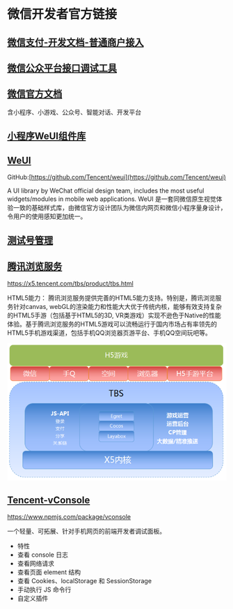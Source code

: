 # 微信开发者官方链接

## [微信支付-开发文档-普通商户接入](https://pay.weixin.qq.com/wiki/doc/api/index.html)

## [微信公众平台接口调试工具](https://mp.weixin.qq.com/debug/)

## [微信官方文档](https://developers.weixin.qq.com/doc/)

含小程序、小游戏、公众号、智能对话、开发平台

## [小程序WeUI组件库](https://github.com/wechat-miniprogram/weui-miniprogram)

## [WeUI](https://weui.io/)

GitHub:[https://github.com/Tencent/weui](https://github.com/Tencent/weui)

A UI library by WeChat official design team, includes the most useful widgets/modules in mobile web applications.
WeUI 是一套同微信原生视觉体验一致的基础样式库，由微信官方设计团队为微信内网页和微信小程序量身设计，令用户的使用感知更加统一。

## [测试号管理](https://developers.weixin.qq.com/sandbox)

## [腾讯浏览服务](https://x5.tencent.com/tbs/index.html#)

https://x5.tencent.com/tbs/product/tbs.html

HTML5能力：
腾讯浏览服务提供完善的HTML5能力支持。特别是，腾讯浏览服务针对canvas, webGL的渲染能力和性能大大优于传统内核，能够有效支持复杂的HTML5手游（包括基于HTML5的3D, VR类游戏）实现不逊色于Native的性能体验。基于腾讯浏览服务的HTML5游戏可以流畅运行于国内市场占有率领先的HTML5手机游戏渠道，包括手机QQ浏览器页游平台、手机QQ空间玩吧等。

![tbs10.png](../img/tbs10.png)

## [Tencent-vConsole](https://github.com/Tencent/vConsole)

https://www.npmjs.com/package/vconsole

一个轻量、可拓展、针对手机网页的前端开发者调试面板。

* 特性
* 查看 console 日志
* 查看网络请求
* 查看页面 element 结构
* 查看 Cookies、localStorage 和 SessionStorage
* 手动执行 JS 命令行
* 自定义插件